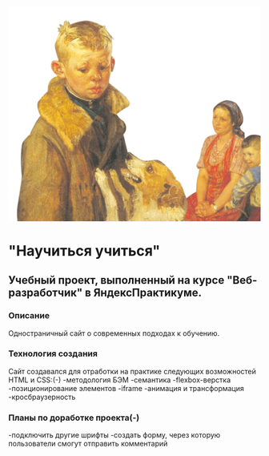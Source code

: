 ![](./images/header-image.png)
#  "Научиться учиться"
##  Учебный проект, выполненный на курсе "Веб-разработчик" в ЯндексПрактикуме.

###  Описание
Одностраничный сайт о современных подходах к обучению.

### Технология создания
Сайт создавался для отработки на практике следующих возможностей HTML и CSS:(-)
-методология БЭМ
-семантика
-flexbox-верстка
-позиционирование элементов
-iframe
-анимация и трансформация
-кросбраузерность

### Планы по доработке проекта(-)
-подключить другие шрифты
-создать форму, через которую пользователи смогут отправить комментарий
